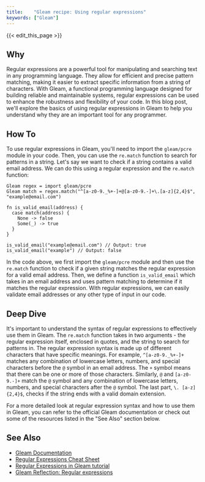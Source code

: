 ```yaml
---
title:    "Gleam recipe: Using regular expressions"
keywords: ["Gleam"]
---
```


{{< edit_this_page >}}

## Why
Regular expressions are a powerful tool for manipulating and searching text in any programming language. They allow for efficient and precise pattern matching, making it easier to extract specific information from a string of characters. With Gleam, a functional programming language designed for building reliable and maintainable systems, regular expressions can be used to enhance the robustness and flexibility of your code. In this blog post, we'll explore the basics of using regular expressions in Gleam to help you understand why they are an important tool for any programmer.

## How To
To use regular expressions in Gleam, you'll need to import the `gleam/pcre` module in your code. Then, you can use the `re.match` function to search for patterns in a string. Let's say we want to check if a string contains a valid email address. We can do this using a regular expression and the `re.match` function:

```
Gleam regex = import gleam/pcre
Gleam match = regex.match("^[a-z0-9._%+-]+@[a-z0-9.-]+\.[a-z]{2,4}$", "example@email.com")

fn is_valid_email(address) {
  case match(address) {
    None -> false
    Some(_) -> true
  }
}

is_valid_email("example@email.com") // Output: true
is_valid_email("example") // Output: false
```

In the code above, we first import the `gleam/pcre` module and then use the `re.match` function to check if a given string matches the regular expression for a valid email address. Then, we define a function `is_valid_email` which takes in an email address and uses pattern matching to determine if it matches the regular expression. With regular expressions, we can easily validate email addresses or any other type of input in our code.

## Deep Dive
It's important to understand the syntax of regular expressions to effectively use them in Gleam. The `re.match` function takes in two arguments - the regular expression itself, enclosed in quotes, and the string to search for patterns in. The regular expression syntax is made up of different characters that have specific meanings. For example, `^[a-z0-9._%+-]+` matches any combination of lowercase letters, numbers, and special characters before the `@` symbol in an email address. The `+` symbol means that there can be one or more of those characters. Similarly, `@` and `[a-z0-9.-]+` match the `@` symbol and any combination of lowercase letters, numbers, and special characters after the `@` symbol. The last part, `\. [a-z]{2,4}$`, checks if the string ends with a valid domain extension.

For a more detailed look at regular expression syntax and how to use them in Gleam, you can refer to the official Gleam documentation or check out some of the resources listed in the "See Also" section below.

## See Also
- [Gleam Documentation](https://gleam.run/book/getting-started.html)
- [Regular Expressions Cheat Sheet](https://www.rexegg.com/regex-quickstart.html)
- [Regular Expressions in Gleam tutorial](https://elixirschool.com/en/lessons/advanced/regular-expressions/)
- [Gleam Reflection: Regular expressions](https://gleam.run/book/libraries-and-functions.html#regular-expressions)